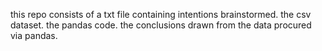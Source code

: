 this repo consists of a txt file containing intentions brainstormed.
the csv dataset.
the pandas code.
the conclusions drawn from the data procured via pandas.
